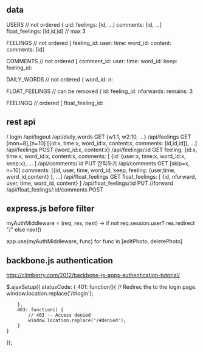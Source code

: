 ## data
USERS  // not ordered
{ uid:
    feelings: [id, ...]
    comments: [id, ...]
    float_feelings: [id,id,id] // max 3

FEELINGS  // not ordered
[ feeling_id:
    user:
    time:
    word_id:
    content:
    comments: [id]

COMMENTS  // not ordered
[ comment_id:
    user:
    time:
    word_id:
    keep:
    feeling_id:

DAILY_WORDS  // not ordered
{ word_id:
    n:

FLOAT_FEELINGS  // can be removed
{ id:
    feeling_id:
    nforwards:
    remains: 3

FEELINGQ // ordered
[ float_feeling_id:

## rest api

/
login
/api/logout
/api/daily_words GET
  {w1:1, w2:10, ...}
/api/feelings GET        [mon=8],[n=10]
  [{id:x, time:x, word_id:x, content:x, comments: [id,id,id]}, ...]
/api/feelings POST       {word_id:x, content:x}
/api/feelings/:id GET
  feeling: {id:x, time:x, word_id:x, content:x, comments: [
    {id: {user:x, time:x, word_id:x, keep:x}, ... ]
/api/comments/:id PUT 간직하기
/api/comments GET     [skip=x, n=10]
  comments: [{id, user, time, word_id, keep, feeling: {user,time, word_id,content} }, ...]
/api/float_feelings GET
  float_feelings: [ {id, nforward, user, time, word_id, content} ]
/api/float_feelings/:id PUT   //forward
/api/float_feelings/:id/comments POST



## express.js before filter

myAuthMiddleware = (req, res, next) ->
  if not req.session.user?
    res.redirect "/"
  else
    next()

app.use(myAuthMiddleware, func) for func in [editPhoto, deletePhoto]


## backbone.js authentication

http://clintberry.com/2012/backbone-js-apps-authentication-tutorial/

$.ajaxSetup({
    statusCode: {
        401: function(){
            // Redirec the to the login page.
            window.location.replace('/#login');
         
        },
        403: function() {
            // 403 -- Access denied
            window.location.replace('/#denied');
        }
    }
});

